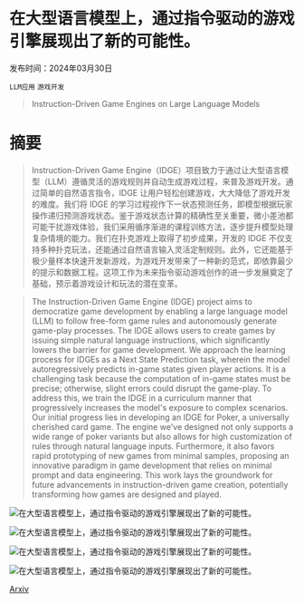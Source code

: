 # 在大型语言模型上，通过指令驱动的游戏引擎展现出了新的可能性。

发布时间：2024年03月30日

`LLM应用` `游戏开发`

> Instruction-Driven Game Engines on Large Language Models

# 摘要

> Instruction-Driven Game Engine（IDGE）项目致力于通过让大型语言模型（LLM）遵循灵活的游戏规则并自动生成游戏过程，来普及游戏开发。通过简单的自然语言指令，IDGE 让用户轻松创建游戏，大大降低了游戏开发的难度。我们将 IDGE 的学习过程视作下一状态预测任务，即模型根据玩家操作递归预测游戏状态。鉴于游戏状态计算的精确性至关重要，微小差池都可能干扰游戏体验，我们采用循序渐进的课程训练方法，逐步提升模型处理复杂情境的能力。我们在扑克游戏上取得了初步成果，开发的 IDGE 不仅支持多种扑克玩法，还能通过自然语言输入灵活定制规则。此外，它还能基于极少量样本快速开发新游戏，为游戏开发带来了一种新的范式，即依靠最少的提示和数据工程。这项工作为未来指令驱动游戏创作的进一步发展奠定了基础，预示着游戏设计和玩法的潜在变革。

> The Instruction-Driven Game Engine (IDGE) project aims to democratize game development by enabling a large language model (LLM) to follow free-form game rules and autonomously generate game-play processes. The IDGE allows users to create games by issuing simple natural language instructions, which significantly lowers the barrier for game development. We approach the learning process for IDGEs as a Next State Prediction task, wherein the model autoregressively predicts in-game states given player actions. It is a challenging task because the computation of in-game states must be precise; otherwise, slight errors could disrupt the game-play. To address this, we train the IDGE in a curriculum manner that progressively increases the model's exposure to complex scenarios.
  Our initial progress lies in developing an IDGE for Poker, a universally cherished card game. The engine we've designed not only supports a wide range of poker variants but also allows for high customization of rules through natural language inputs. Furthermore, it also favors rapid prototyping of new games from minimal samples, proposing an innovative paradigm in game development that relies on minimal prompt and data engineering. This work lays the groundwork for future advancements in instruction-driven game creation, potentially transforming how games are designed and played.

![在大型语言模型上，通过指令驱动的游戏引擎展现出了新的可能性。](../../../paper_images/2404.00276/x1.png)

![在大型语言模型上，通过指令驱动的游戏引擎展现出了新的可能性。](../../../paper_images/2404.00276/x2.png)

![在大型语言模型上，通过指令驱动的游戏引擎展现出了新的可能性。](../../../paper_images/2404.00276/x3.png)

![在大型语言模型上，通过指令驱动的游戏引擎展现出了新的可能性。](../../../paper_images/2404.00276/x4.png)

[Arxiv](https://arxiv.org/abs/2404.00276)